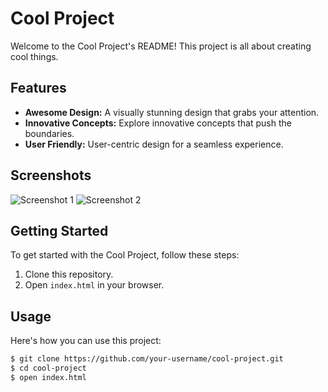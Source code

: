 # Cool Project

Welcome to the Cool Project's README! This project is all about creating cool things.

## Features

- **Awesome Design:** A visually stunning design that grabs your attention.
- **Innovative Concepts:** Explore innovative concepts that push the boundaries.
- **User Friendly:** User-centric design for a seamless experience.

## Screenshots

![Screenshot 1](screenshots/screenshot1.png)
![Screenshot 2](screenshots/screenshot2.png)

## Getting Started

To get started with the Cool Project, follow these steps:

1. Clone this repository.
2. Open `index.html` in your browser.

## Usage

Here's how you can use this project:

```bash
$ git clone https://github.com/your-username/cool-project.git
$ cd cool-project
$ open index.html

